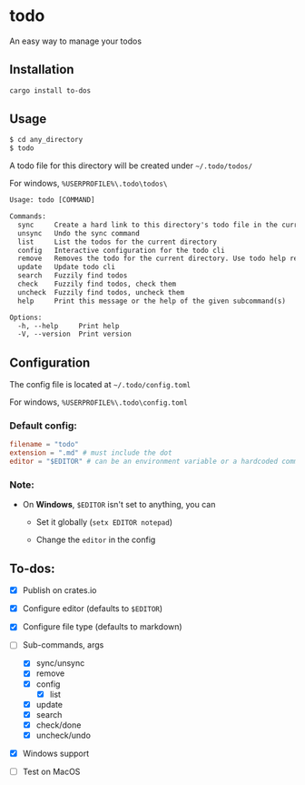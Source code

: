 # todo

An easy way to manage your todos

## Installation

```bash
cargo install to-dos
```

## Usage

```bash
$ cd any_directory
$ todo
```

A todo file for this directory will be created under `~/.todo/todos/`

For windows, `%USERPROFILE%\.todo\todos\`


```txt
Usage: todo [COMMAND]

Commands:
  sync     Create a hard link to this directory's todo file in the current directory
  unsync   Undo the sync command
  list     List the todos for the current directory
  config   Interactive configuration for the todo cli
  remove   Removes the todo for the current directory. Use todo help remove for other options
  update   Update todo cli
  search   Fuzzily find todos
  check    Fuzzily find todos, check them
  uncheck  Fuzzily find todos, uncheck them
  help     Print this message or the help of the given subcommand(s)

Options:
  -h, --help     Print help
  -V, --version  Print version
```

## Configuration

The config file is located at `~/.todo/config.toml`

For windows, `%USERPROFILE%\.todo\config.toml`

### Default config:

```toml
filename = "todo"
extension = ".md" # must include the dot
editor = "$EDITOR" # can be an environment variable or a hardcoded command
```

### Note: 

- On **Windows**, `$EDITOR` isn't set to anything, you can
    
    - Set it globally (`setx EDITOR notepad`)

    - Change the `editor` in the config

## To-dos:

- [x] Publish on crates.io
- [x] Configure editor (defaults to `$EDITOR`)
- [x] Configure file type (defaults to markdown)
- [ ] Sub-commands, args
    - [x] sync/unsync
    - [x] remove
    - [x] config
      - [x] list
    - [x] update
    - [x] search
    - [x] check/done
    - [x] uncheck/undo
- [x] Windows support
- [ ] Test on MacOS

